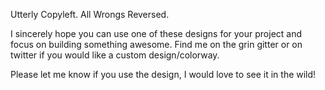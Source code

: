 Utterly Copyleft. All Wrongs Reversed.

I sincerely hope you can use one of these designs for your project and focus on building something awesome. Find me on the grin gitter or on twitter if you would like a custom design/colorway.

Please let me know if you use the design, I would love to see it in the wild!
